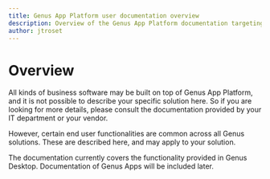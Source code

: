 ```yaml
---
title: Genus App Platform user documentation overview
description: Overview of the Genus App Platform documentation targeting end users
author: jtroset
---
```

# Overview

All kinds of business software may be built on top of Genus App Platform, and it is not possible to describe your specific solution here. So if you are looking for more details, please consult the documentation provided by your IT department or your vendor.

However, certain end user functionalities are common across all Genus solutions. These are described here, and may apply to your solution.

The documentation currently covers the functionality provided in Genus Desktop. Documentation of Genus Apps will be included later.
